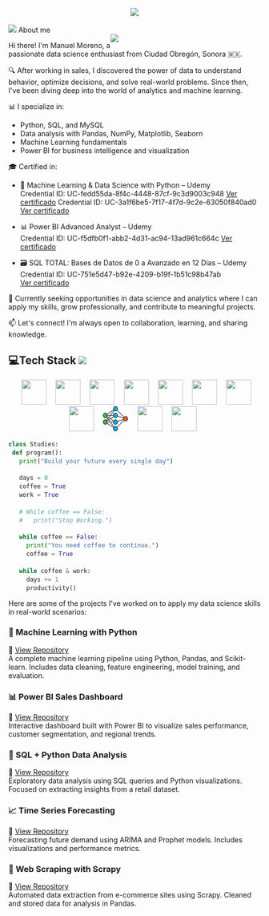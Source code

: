</h3>
<p align="center">
  <a href="https://github.com/CodeWhiteWeb/CodeWhiteWeb"><img src="https://readme-typing-svg.herokuapp.com?color=%2336BCF7&center=true&vCenter=true&lines=Hi+%2C+welcome+to+my+Github;I+am+Manuel+Moreno;Data+science;%3C3"></a>
</p>
<!--About me icono-->
<picture><img src = "https://github.com/7oSkaaa/7oSkaaa/blob/main/Images/about_me.gif?raw=true" width = 50px></picture> About me

<!--GIF-->
<div>
  <img align="right" src="https://media3.giphy.com/media/v1.Y2lkPTc5MGI3NjExbHAxOHJtZXIzemI3ZmRxYWh0NWo4dm42bXltdzZoOXFpZXp6azlrOSZlcD12MV9pbnRlcm5hbF9naWZfYnlfaWQmY3Q9Zw/3oKIPEqDGUULpEU0aQ/giphy.gif" width="300" />
</div>

<!--Start Intro-->               
<p align="left">Hi there! I'm Manuel Moreno, a passionate data science enthusiast from Ciudad Obregón, Sonora 🇲🇽. </p>

🔍 After working in sales, I discovered the power of data to understand behavior, optimize decisions, and solve real-world problems. Since then, I've been diving deep into the world of analytics and machine learning.

📊 I specialize in:
- Python, SQL, and MySQL
- Data analysis with Pandas, NumPy, Matplotlib, Seaborn
- Machine Learning fundamentals
- Power BI for business intelligence and visualization
  
🎓 Certified in:
- 🧠 Machine Learning & Data Science with Python – Udemy  
  Credential ID: UC-fedd55da-8f4c-4448-87cf-9c3d9003c948 
  [Ver certificado](https://www.udemy.com/certificate/UC-fedd55da-8f4c-4448-87cf-9c3d9003c948/)
   Credential ID: UC-3a1f6be5-7f17-4f7d-9c2e-63050f840ad0
  [Ver certificado](https://www.udemy.com/certificate/UC-3a1f6be5-7f17-4f7d-9c2e-63050f840ad0/)

- 📊 Power BI Advanced Analyst – Udemy  
  Credential ID: UC-f5dfb0f1-abb2-4d31-ac94-13ad961c664c 
  [Ver certificado](https://www.udemy.com/certificate/UC-f5dfb0f1-abb2-4d31-ac94-13ad961c664c/)

- 🗃️ SQL TOTAL: Bases de Datos de 0 a Avanzado en 12 Días – Udemy  
  Credential ID: UC-751e5d47-b92e-4209-b19f-1b51c98b47ab  
  [Ver certificado](https://www.udemy.com/certificate/UC-751e5d47-b92e-4209-b19f-1b51c98b47ab/)


🚀 Currently seeking opportunities in data science and analytics where I can apply my skills, grow professionally, and contribute to meaningful projects.

📫 Let's connect! I'm always open to collaboration, learning, and sharing knowledge.

  </p>
<!--End Intro-->


## 💻Tech Stack <img src = "https://media2.giphy.com/media/QssGEmpkyEOhBCb7e1/giphy.gif?cid=ecf05e47a0n3gi1bfqntqmob8g9aid1oyj2wr3ds3mg700bl&rid=giphy.gif" width = 40px> 

<p align="center">
  <code> <img height="50" src="https://cdn.jsdelivr.net/gh/devicons/devicon@latest/icons/python/python-original.svg" width="50" height="50"> </code>
  <code> <img height="50" src="https://cdn.jsdelivr.net/gh/devicons/devicon@latest/icons/azuresqldatabase/azuresqldatabase-original.svg" width="50" height="50"> </code>
  <code> <img height="50" src="https://cdn.jsdelivr.net/gh/devicons/devicon@latest/icons/mysql/mysql-original-wordmark.svg" width="50" height="50"> </code>
  <code> <img height="50" src="https://cdn.jsdelivr.net/gh/devicons/devicon@latest/icons/pandas/pandas-original.svg" width="50" height="50"> </code>
  <code> <img height="50" src="https://cdn.jsdelivr.net/gh/devicons/devicon@latest/icons/numpy/numpy-original.svg" width="50" height="50"> </code>
  <code> <img height="50" src="https://cdn.jsdelivr.net/gh/devicons/devicon@latest/icons/matplotlib/matplotlib-original.svg"  width="50" height="50"> </code>
  <code> <img height="50" src="https://cdn.jsdelivr.net/gh/devicons/devicon@latest/icons/scikitlearn/scikitlearn-original.svg" width="50" height="50"> </code>
  <code> <img height="50" src="https://github.com/gilbarbara/logos/raw/main/logos/seaborn-icon.svg" width="50" height="50"> </code>
  <code> <img height="50" src="https://github.com/tovacinni/cv-gfx-ml-icons/raw/main/neuralnetwork.svg" width="50" height="50"> </code>
  <code> <img height="50" src="https://cdn.jsdelivr.net/gh/devicons/devicon@latest/icons/jupyter/jupyter-original-wordmark.svg" width="50" height="50"> </code>
  <code> <img height="50" src="https://img.icons8.com/color/48/power-bi.png" width="50" height="50"> </code>
 </p>

 
 ```python
class Studies:
  def program():
    print("Build your future every single day")
    
    days = 0
    coffee = True
    work = True
    
    # While coffee == False:
    #   print("Stop Working.")
    
    while coffee == False:
      print("You need coffee to continue.")
      coffee = True
      
    while coffee & work:
      days += 1
      productivity()
```

Here are some of the projects I've worked on to apply my data science skills in real-world scenarios:

### 🧠 Machine Learning with Python
🔗 [View Repository](https://github.com/tu-usuario/ml-python-project)  
A complete machine learning pipeline using Python, Pandas, and Scikit-learn. Includes data cleaning, feature engineering, model training, and evaluation.

### 📊 Power BI Sales Dashboard
🔗 [View Repository](https://github.com/tu-usuario/powerbi-sales-dashboard)  
Interactive dashboard built with Power BI to visualize sales performance, customer segmentation, and regional trends.

### 🐍 SQL + Python Data Analysis
🔗 [View Repository](https://github.com/tu-usuario/sql-python-analysis)  
Exploratory data analysis using SQL queries and Python visualizations. Focused on extracting insights from a retail dataset.

### 📈 Time Series Forecasting
🔗 [View Repository](https://github.com/tu-usuario/time-series-forecasting)  
Forecasting future demand using ARIMA and Prophet models. Includes visualizations and performance metrics.

### 🐙 Web Scraping with Scrapy
🔗 [View Repository](https://github.com/tu-usuario/web-scraping-scrapy)  
Automated data extraction from e-commerce sites using Scrapy. Cleaned and stored data for analysis in Pandas.



